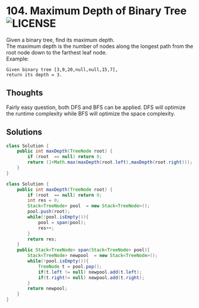 # 104. Maximum Depth of Binary Tree ![LICENSE](https://img.shields.io/badge/Rank-Easy-green)
Given a binary tree, find its maximum depth.   
The maximum depth is the number of nodes along the longest path from the root node down to the farthest leaf node.  
Example:
```
Given binary tree [3,9,20,null,null,15,7],
return its depth = 3.
```
## Thoughts

Fairly easy question, both DFS and BFS can be applied. DFS will optimize the runtime complexity while BFS will optimize the space complexity.

## Solutions
```java
class Solution {
    public int maxDepth(TreeNode root) {
        if (root  == null) return 0;
        return (1+Math.max(maxDepth(root.left),maxDepth(root.right)));
    }
}
```
```java
class Solution {
    public int maxDepth(TreeNode root) {
        if (root  == null) return 0;
        int res = 0;
        Stack<TreeNode> pool  = new Stack<TreeNode>();
        pool.push(root);
        while(!pool.isEmpty()){
            pool = span(pool);
            res++;
        }
        return res;
    }
    public Stack<TreeNode> span(Stack<TreeNode> pool){
        Stack<TreeNode> newpool  = new Stack<TreeNode>();
        while(!pool.isEmpty()){
            TreeNode t = pool.pop();
            if(t.left != null) newpool.add(t.left);
            if(t.right!= null) newpool.add(t.right);
        }
        return newpool;
    }
}
```